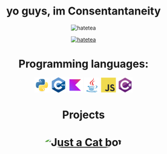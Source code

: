 <h1 align="center">yo guys, im Consentantaneity</h1>
<p align="center"> <img src="https://komarev.com/ghpvc/?username=hatetea&label=Profile%20views&color=0e75b6&style=flat" alt="hatetea" /> </p>

<p align="center"> <a href="https://github.com/ryo-ma/github-profile-trophy"><img src="https://github-profile-trophy.vercel.app/?username=hatetea&row=2&column=3" alt="hatetea" /></a> </p>

<h1 align="center">Programming languages:</h1>
<p align="center">
<img src="https://raw.githubusercontent.com/devicons/devicon/master/icons/python/python-original.svg" alt="Python" width="40" height="40" />
<img src="https://raw.githubusercontent.com/devicons/devicon/master/icons/cplusplus/cplusplus-original.svg" alt="C++" width="40" height="40" />
<img src="https://raw.githubusercontent.com/devicons/devicon/master/icons/kotlin/kotlin-original.svg" alt="Kotlin" width="40" height="40" />
<img src="https://raw.githubusercontent.com/devicons/devicon/master/icons/java/java-original.svg" alt="Java" width="40" height="40" />
<img src="https://raw.githubusercontent.com/devicons/devicon/master/icons/javascript/javascript-original.svg" alt="JavaScript" width="40" height="40" />
<img src="https://raw.githubusercontent.com/devicons/devicon/master/icons/csharp/csharp-original.svg" alt="C#" width="40" height="40" />

<h1 align="center">Projects</h1>
 
<h1 align="center">
  <a href="https://t.me/jst_cat_bot" target="_blank">
    <img src="https://www.consentantaneity.space/images/jst_cat_bot.png" alt="Just a Cat bot" width="100" height="100" style="border-radius: 50%;" />
  </a>
</h1>

